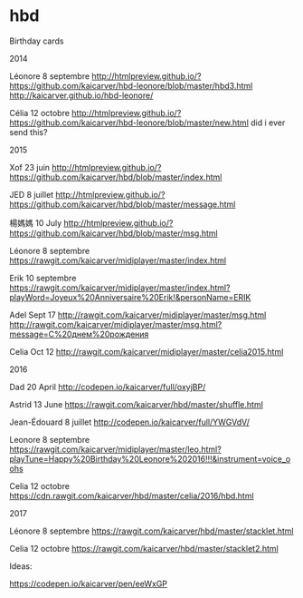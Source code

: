 # hbd

Birthday cards

2014

Léonore 8 septembre
http://htmlpreview.github.io/?https://github.com/kaicarver/hbd-leonore/blob/master/hbd3.html
http://kaicarver.github.io/hbd-leonore/

Célia 12 octobre
http://htmlpreview.github.io/?https://github.com/kaicarver/hbd-leonore/blob/master/new.html
did i ever send this?

2015

Xof 23 juin
http://htmlpreview.github.io/?https://github.com/kaicarver/hbd/blob/master/index.html

JED 8 juillet
http://htmlpreview.github.io/?https://github.com/kaicarver/hbd/blob/master/message.html

楊媽媽 10 July
http://htmlpreview.github.io/?https://github.com/kaicarver/hbd/blob/master/msg.html

Léonore 8 septembre
https://rawgit.com/kaicarver/midiplayer/master/index.html

Erik 10 septembre
https://rawgit.com/kaicarver/midiplayer/master/index.html?playWord=Joyeux%20Anniversaire%20Erik!&personName=ERIK

Adel Sept 17
http://rawgit.com/kaicarver/midiplayer/master/msg.html
http://rawgit.com/kaicarver/midiplayer/master/msg.html?message=С%20днем%20​​рождения

Celia Oct 12
http://rawgit.com/kaicarver/midiplayer/master/celia2015.html

2016

Dad 20 April
http://codepen.io/kaicarver/full/oxyjBP/

Astrid 13 June
https://rawgit.com/kaicarver/hbd/master/shuffle.html

Jean-Édouard 8 juillet
http://codepen.io/kaicarver/full/YWGVdV/

Leonore 8 septembre
https://rawgit.com/kaicarver/midiplayer/master/leo.html?playTune=Happy%20Birthday%20Leonore%202016!!!&instrument=voice_oohs

Celia 12 octobre
https://cdn.rawgit.com/kaicarver/hbd/master/celia/2016/hbd.html

2017

Léonore 8 septembre
https://rawgit.com/kaicarver/hbd/master/stacklet.html

Celia 12 octobre
https://rawgit.com/kaicarver/hbd/master/stacklet2.html

Ideas:

https://codepen.io/kaicarver/pen/eeWxGP


